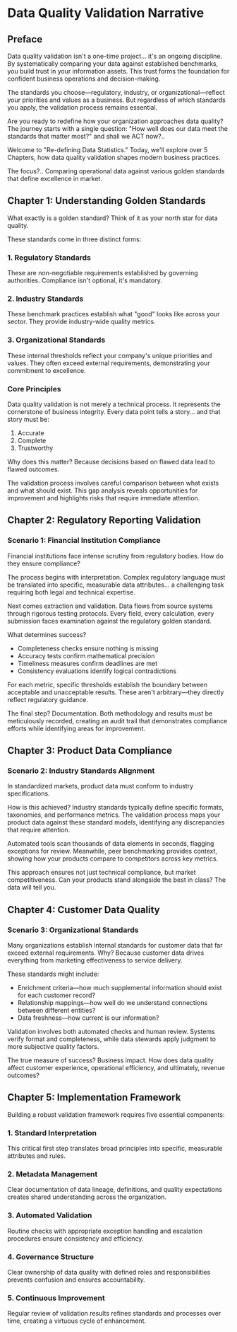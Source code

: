 # Data Quality Validation Narrative

## Preface
Data quality validation isn't a one-time project... it's an ongoing discipline. By systematically comparing your data against established benchmarks, you build trust in your information assets. This trust forms the foundation for confident business operations and decision-making.

The standards you choose—regulatory, industry, or organizational—reflect your priorities and values as a business. But regardless of which standards you apply, the validation process remains essential.

Are you ready to redefine how your organization approaches data quality? The journey starts with a single question: "How well does our data meet the standards that matter most?" and shall we ACT now?..

Welcome to "Re-defining Data Statistics." Today, we'll explore over 5 Chapters, how data quality validation shapes modern business practices.

The focus?.. Comparing operational data against various golden standards that define excellence in market.

## Chapter 1: Understanding Golden Standards
What exactly is a golden standard? Think of it as your north star for data quality.

These standards come in three distinct forms:

### 1. Regulatory Standards
These are non-negotiable requirements established by governing authorities. Compliance isn't optional, it's mandatory.

### 2. Industry Standards
These benchmark practices establish what "good" looks like across your sector. They provide industry-wide quality metrics.

### 3. Organizational Standards
These internal thresholds reflect your company's unique priorities and values. They often exceed external requirements, demonstrating your commitment to excellence.

### Core Principles
Data quality validation is not merely a technical process. It represents the cornerstone of business integrity. Every data point tells a story... and that story must be:

1. Accurate
2. Complete
3. Trustworthy

Why does this matter? Because decisions based on flawed data lead to flawed outcomes.

The validation process involves careful comparison between what exists and what should exist. This gap analysis reveals opportunities for improvement and highlights risks that require immediate attention.

## Chapter 2: Regulatory Reporting Validation
### Scenario 1: Financial Institution Compliance
Financial institutions face intense scrutiny from regulatory bodies. How do they ensure compliance?

The process begins with interpretation. Complex regulatory language must be translated into specific, measurable data attributes... a challenging task requiring both legal and technical expertise.

Next comes extraction and validation. Data flows from source systems through rigorous testing protocols. Every field, every calculation, every submission faces examination against the regulatory golden standard.

What determines success? 

- Completeness checks ensure nothing is missing
- Accuracy tests confirm mathematical precision
- Timeliness measures confirm deadlines are met
- Consistency evaluations identify logical contradictions

For each metric, specific thresholds establish the boundary between acceptable and unacceptable results. These aren't arbitrary—they directly reflect regulatory guidance.

The final step? Documentation. Both methodology and results must be meticulously recorded, creating an audit trail that demonstrates compliance efforts while identifying areas for improvement.

## Chapter 3: Product Data Compliance
### Scenario 2: Industry Standards Alignment
In standardized markets, product data must conform to industry specifications.

How is this achieved?
Industry standards typically define specific formats, taxonomies, and performance metrics. The validation process maps your product data against these standard models, identifying any discrepancies that require attention.

Automated tools scan thousands of data elements in seconds, flagging exceptions for review. Meanwhile, peer benchmarking provides context, showing how your products compare to competitors across key metrics.

This approach ensures not just technical compliance, but market competitiveness. Can your products stand alongside the best in class? The data will tell you.

## Chapter 4: Customer Data Quality
### Scenario 3: Organizational Standards
Many organizations establish internal standards for customer data that far exceed external requirements. Why? Because customer data drives everything from marketing effectiveness to service delivery.

These standards might include:
- Enrichment criteria—how much supplemental information should exist for each customer record?
- Relationship mappings—how well do we understand connections between different entities?
- Data freshness—how current is our information?

Validation involves both automated checks and human review. Systems verify format and completeness, while data stewards apply judgment to more subjective quality factors.

The true measure of success? Business impact. How does data quality affect customer experience, operational efficiency, and ultimately, revenue outcomes?

## Chapter 5: Implementation Framework
Building a robust validation framework requires five essential components:

### 1. Standard Interpretation
This critical first step translates broad principles into specific, measurable attributes and rules.

### 2. Metadata Management
Clear documentation of data lineage, definitions, and quality expectations creates shared understanding across the organization.

### 3. Automated Validation
Routine checks with appropriate exception handling and escalation procedures ensure consistency and efficiency.

### 4. Governance Structure
Clear ownership of data quality with defined roles and responsibilities prevents confusion and ensures accountability.

### 5. Continuous Improvement
Regular review of validation results refines standards and processes over time, creating a virtuous cycle of enhancement. 